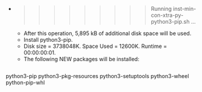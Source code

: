 * >>>>>>>>> Running inst-min-con-xtra-py-python3-pip.sh ...
  * After this operation, 5,895 kB of additional disk space will be used.
  * Install python3-pip.
  * Disk size = 3738048K. Space Used = 12600K. Runtime = 00:00:00:01.
  * The following NEW packages will be installed:
  ```bash
python3-pip python3-pkg-resources python3-setuptools python3-wheel python-pip-whl
  ```
